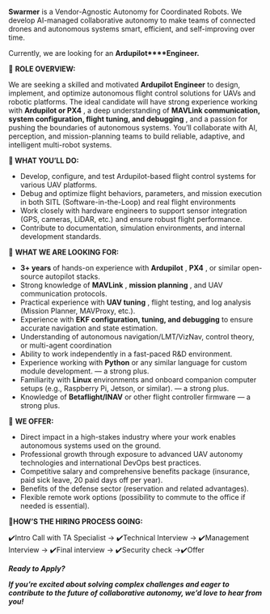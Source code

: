 **Swarmer** is a Vendor-Agnostic Autonomy for Coordinated Robots. We develop
AI-managed collaborative autonomy to make teams of connected drones and
autonomous systems smart, efficient, and self-improving over time.

Currently, we are looking for an **Ardupilot****Engineer.**

📌 **ROLE OVERVIEW:**

We are seeking a skilled and motivated **Ardupilot Engineer** to design,
implement, and optimize autonomous flight control solutions for UAVs and
robotic platforms. The ideal candidate will have strong experience working
with **Ardupilot or PX4** , a deep understanding of **MAVLink communication,
system configuration, flight tuning, and debugging** , and a passion for
pushing the boundaries of autonomous systems. You’ll collaborate with AI,
perception, and mission-planning teams to build reliable, adaptive, and
intelligent multi-robot systems.

  
**📌 WHAT YOU’LL DO:**

  * Develop, configure, and test Ardupilot-based flight control systems for various UAV platforms.
  * Debug and optimize flight behaviors, parameters, and mission execution in both SITL (Software-in-the-Loop) and real flight environments
  * Work closely with hardware engineers to support sensor integration (GPS, cameras, LiDAR, etc.) and ensure robust flight performance.
  * Contribute to documentation, simulation environments, and internal development standards.

📌 **WHAT WE ARE LOOKING FOR:**

  * **3+ years** of hands-on experience with **Ardupilot** , **PX4** , or similar open-source autopilot stacks.
  * Strong knowledge of **MAVLink** , **mission planning** , and UAV communication protocols.
  * Practical experience with **UAV tuning** , flight testing, and log analysis (Mission Planner, MAVProxy, etc.).
  * Experience with **EKF configuration, tuning, and debugging** to ensure accurate navigation and state estimation.
  * Understanding of autonomous navigation/LMT/VizNav, control theory, or multi-agent coordination 
  * Ability to work independently in a fast-paced R&D environment.
  * Experience working with **Python** or any similar language for custom module development. — a strong plus.
  * Familiarity with **Linux** environments and onboard companion computer setups (e.g., Raspberry Pi, Jetson, or similar). — a strong plus.
  * Knowledge of **Betaflight/INAV** or other flight controller firmware — a strong plus.

📌 **WE OFFER:**

  * Direct impact in a high-stakes industry where your work enables autonomous systems used on the ground.
  * Professional growth through exposure to advanced UAV autonomy technologies and international DevOps best practices.
  * Competitive salary and comprehensive benefits package (insurance, paid sick leave, 20 paid days off per year).
  * Benefits of the defense sector (reservation and related advantages).
  * Flexible remote work options (possibility to commute to the office if needed is essential).

📌**HOW’S THE HIRING PROCESS GOING:**

✔️Intro Call with TA Specialist → ✔️Technical Interview → ✔️Management
Interview → ✔️Final interview → ✔️Security check →✔️Offer

**_Ready to Apply?_**

**_If you’re excited about solving complex challenges and eager to contribute
to the future of collaborative autonomy, we’d love to hear from you!_**